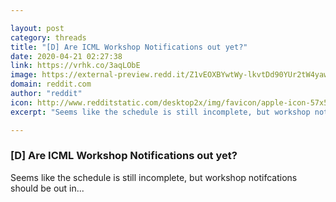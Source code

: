 ```yaml
---

layout: post
category: threads
title: "[D] Are ICML Workshop Notifications out yet?"
date: 2020-04-21 02:27:38
link: https://vrhk.co/3aqLObE
image: https://external-preview.redd.it/Z1vEOXBYwtWy-lkvtDd90YUr2tW4yawD2mqwiM4enhg.jpg?width=512&height=268.062827225&auto=webp&crop=512:268.062827225,smart&s=e58382030e89fcdca0051d1533d976ba4674d661
domain: reddit.com
author: "reddit"
icon: http://www.redditstatic.com/desktop2x/img/favicon/apple-icon-57x57.png
excerpt: "Seems like the schedule is still incomplete, but workshop notifcations should be out in..."

---
```


### [D] Are ICML Workshop Notifications out yet?

Seems like the schedule is still incomplete, but workshop notifcations should be out in...